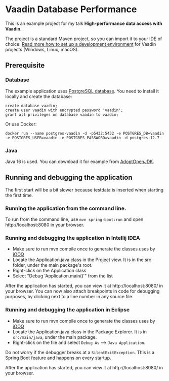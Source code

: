 # Vaadin Database Performance

This is an example project for my talk **High-performance data access with Vaadin**.

The project is a standard Maven project, so you can import it to your IDE of choice. [Read more how to set up a development environment](https://vaadin.com/docs/v14/flow/installing/installing-overview.html) for Vaadin projects (Windows, Linux, macOS). 

## Prerequisite

### Database

The example application uses [PostgreSQL database](https://www.postgresql.org/). You need to install it locally and create the database:

    create database vaadin;
    create user vaadin with encrypted password 'vaadin';
    grant all privileges on database vaadin to vaadin;

Or use Docker:

    docker run --name postgres-vaadin -d -p5432:5432 -e POSTGRES_DB=vaadin -e POSTGRES_USER=vaadin -e POSTGRES_PASSWORD=vaadin -d postgres:12.7

### Java

Java 16 is used. You can download it for example from [AdoptOpenJDK](https://adoptopenjdk.net/).

## Running and debugging the application

The first start will be a bit slower because testdata is inserted when starting the first time.

### Running the application from the command line.
To run from the command line, use `mvn spring-boot:run` and open http://localhost:8080 in your browser.

### Running and debugging the application in Intellij IDEA
- Make sure to run mvn compile once to generate the classes uses by [jOOQ](https://jooq.org)
- Locate the Application.java class in the Project view. It is in the src folder, under the main package's root.
- Right-click on the Application class
- Select "Debug 'Application.main()'" from the list

After the application has started, you can view it at http://localhost:8080/ in your browser. 
You can now also attach breakpoints in code for debugging purposes, by clicking next to a line number in any source file.

### Running and debugging the application in Eclipse
- Make sure to run mvn compile once to generate the classes uses by [jOOQ](https://jooq.org)
- Locate the Application.java class in the Package Explorer. It is in `src/main/java`, under the main package.
- Right-click on the file and select `Debug As` --> `Java Application`.

Do not worry if the debugger breaks at a `SilentExitException`. This is a Spring Boot feature and happens on every startup.

After the application has started, you can view it at http://localhost:8080/ in your browser.
